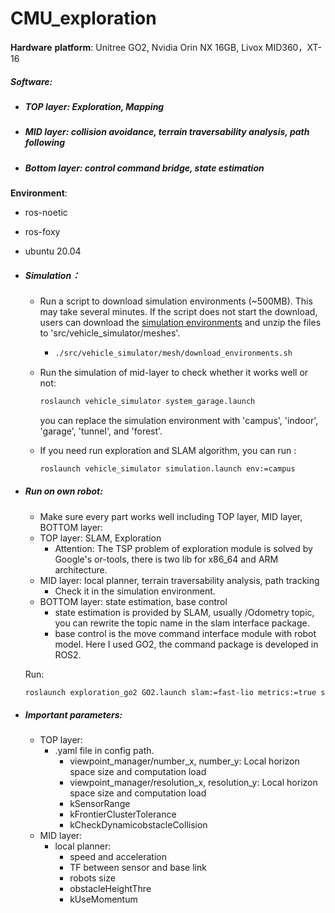# CMU_exploration

**Hardware** **platform**: Unitree GO2, Nvidia Orin NX 16GB, Livox MID360，XT-16

##### Software:

- ##### TOP layer: Exploration, Mapping

- ##### MID layer: collision avoidance, terrain traversability analysis, path following

- ##### Bottom layer: control command bridge, state estimation

**Environment**:

- ros-noetic
- ros-foxy
- ubuntu 20.04



- ##### Simulation：

  - Run a script to download simulation environments (~500MB). This may take several minutes. If the script does not start the download, users can download the [simulation environments](https://drive.google.com/file/d/1GMT8tptb3nAb87F8eFfmIgjma6Bu0reV/view?usp=sharing) and unzip the files to 'src/vehicle_simulator/meshes'.

    - ```bash
      ./src/vehicle_simulator/mesh/download_environments.sh
      ```

  - Run the simulation of mid-layer to check whether it works well or not:

    ```bash
    roslaunch vehicle_simulator system_garage.launch
    ```

    you can replace the simulation environment with 'campus', 'indoor', 'garage', 'tunnel', and 'forest'.

  - If you need run exploration and SLAM algorithm, you can run :

    ```bash
    roslaunch vehicle_simulator simulation.launch env:=campus
    ```

- ##### Run on own robot:

  - Make sure every part works well including TOP layer, MID layer, BOTTOM layer:
  - TOP layer: SLAM, Exploration
    - Attention: The TSP problem of exploration module is solved by Google's or-tools, there is two lib for x86_64 and ARM architecture.
  - MID layer: local planner, terrain traversability analysis, path tracking 
    - Check it in the simulation environment.
  - BOTTOM layer: state estimation, base control
    - state estimation is provided by SLAM, usually /Odometry topic, you can rewrite the topic name in the slam interface package.
    - base control is the move command interface module with robot model. Here I used GO2, the command package is developed in ROS2.

  Run:

  ```bash
  roslaunch exploration_go2 GO2.launch slam:=fast-lio metrics:=true slam_record:=true
  ```

  

- ##### Important parameters:

  - TOP layer:
    - .yaml file in config path.
      - viewpoint_manager/number_x, number_y: Local horizon space size and computation load
      - viewpoint_manager/resolution_x, resolution_y: Local horizon space size and computation load
      - kSensorRange
      - kFrontierClusterTolerance
      - kCheckDynamicobstacleCollision
  - MID layer:
    - local planner:
      - speed and acceleration
      - TF between sensor and base link
      - robots size
      - obstacleHeightThre
      - kUseMomentum